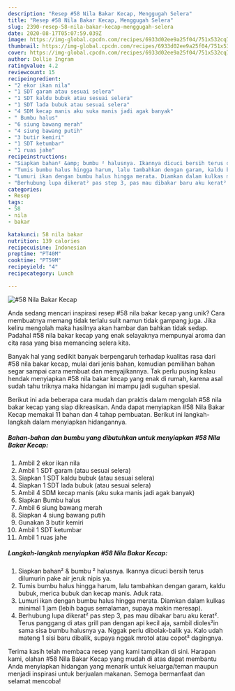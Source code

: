 ```yaml
---
description: "Resep #58 Nila Bakar Kecap, Menggugah Selera"
title: "Resep #58 Nila Bakar Kecap, Menggugah Selera"
slug: 2390-resep-58-nila-bakar-kecap-menggugah-selera
date: 2020-08-17T05:07:59.039Z
image: https://img-global.cpcdn.com/recipes/6933d02ee9a25f04/751x532cq70/58-nila-bakar-kecap-foto-resep-utama.jpg
thumbnail: https://img-global.cpcdn.com/recipes/6933d02ee9a25f04/751x532cq70/58-nila-bakar-kecap-foto-resep-utama.jpg
cover: https://img-global.cpcdn.com/recipes/6933d02ee9a25f04/751x532cq70/58-nila-bakar-kecap-foto-resep-utama.jpg
author: Dollie Ingram
ratingvalue: 4.2
reviewcount: 15
recipeingredient:
- "2 ekor ikan nila"
- "1 SDT garam atau sesuai selera"
- "1 SDT kaldu bubuk atau sesuai selera"
- "1 SDT lada bubuk atau sesuai selera"
- "4 SDM kecap manis aku suka manis jadi agak banyak"
- " Bumbu halus"
- "6 siung bawang merah"
- "4 siung bawang putih"
- "3 butir kemiri"
- "1 SDT ketumbar"
- "1 ruas jahe"
recipeinstructions:
- "Siapkan bahan² &amp; bumbu ² halusnya. Ikannya dicuci bersih terus dilumurin pake air jeruk nipis ya."
- "Tumis bumbu halus hingga harum, lalu tambahkan dengan garam, kaldu bubuk, merica bubuk dan kecap manis. Aduk rata."
- "Lumuri ikan dengan bumbu halus hingga merata. Diamkan dalam kulkas minimal 1 jam (lebih bagus semalaman, supaya makin meresap)."
- "Berhubung lupa dikerat² pas step 3, pas mau dibakar baru aku kerat². Terus panggang di atas grill pan dengan api kecil aja, sambil dioles²in sama sisa bumbu halusnya ya. Nggak perlu dibolak-balik ya. Kalo udah mateng 1 sisi baru dibalik, supaya nggak mrotol atau copot² dagingnya."
categories:
- Resep
tags:
- 58
- nila
- bakar

katakunci: 58 nila bakar 
nutrition: 139 calories
recipecuisine: Indonesian
preptime: "PT40M"
cooktime: "PT59M"
recipeyield: "4"
recipecategory: Lunch

---
```



![#58 Nila Bakar Kecap](https://img-global.cpcdn.com/recipes/6933d02ee9a25f04/751x532cq70/58-nila-bakar-kecap-foto-resep-utama.jpg)

Anda sedang mencari inspirasi resep #58 nila bakar kecap yang unik? Cara membuatnya memang tidak terlalu sulit namun tidak gampang juga. Jika keliru mengolah maka hasilnya akan hambar dan bahkan tidak sedap. Padahal #58 nila bakar kecap yang enak selayaknya mempunyai aroma dan cita rasa yang bisa memancing selera kita.



Banyak hal yang sedikit banyak berpengaruh terhadap kualitas rasa dari #58 nila bakar kecap, mulai dari jenis bahan, kemudian pemilihan bahan segar sampai cara membuat dan menyajikannya. Tak perlu pusing kalau hendak menyiapkan #58 nila bakar kecap yang enak di rumah, karena asal sudah tahu triknya maka hidangan ini mampu jadi suguhan spesial.


Berikut ini ada beberapa cara mudah dan praktis dalam mengolah #58 nila bakar kecap yang siap dikreasikan. Anda dapat menyiapkan #58 Nila Bakar Kecap memakai 11 bahan dan 4 tahap pembuatan. Berikut ini langkah-langkah dalam menyiapkan hidangannya.

<!--inarticleads1-->

##### Bahan-bahan dan bumbu yang dibutuhkan untuk menyiapkan #58 Nila Bakar Kecap:

1. Ambil 2 ekor ikan nila
1. Ambil 1 SDT garam (atau sesuai selera)
1. Siapkan 1 SDT kaldu bubuk (atau sesuai selera)
1. Siapkan 1 SDT lada bubuk (atau sesuai selera)
1. Ambil 4 SDM kecap manis (aku suka manis jadi agak banyak)
1. Siapkan  Bumbu halus
1. Ambil 6 siung bawang merah
1. Siapkan 4 siung bawang putih
1. Gunakan 3 butir kemiri
1. Ambil 1 SDT ketumbar
1. Ambil 1 ruas jahe




<!--inarticleads2-->

##### Langkah-langkah menyiapkan #58 Nila Bakar Kecap:

1. Siapkan bahan² &amp; bumbu ² halusnya. Ikannya dicuci bersih terus dilumurin pake air jeruk nipis ya.
1. Tumis bumbu halus hingga harum, lalu tambahkan dengan garam, kaldu bubuk, merica bubuk dan kecap manis. Aduk rata.
1. Lumuri ikan dengan bumbu halus hingga merata. Diamkan dalam kulkas minimal 1 jam (lebih bagus semalaman, supaya makin meresap).
1. Berhubung lupa dikerat² pas step 3, pas mau dibakar baru aku kerat². Terus panggang di atas grill pan dengan api kecil aja, sambil dioles²in sama sisa bumbu halusnya ya. Nggak perlu dibolak-balik ya. Kalo udah mateng 1 sisi baru dibalik, supaya nggak mrotol atau copot² dagingnya.




Terima kasih telah membaca resep yang kami tampilkan di sini. Harapan kami, olahan #58 Nila Bakar Kecap yang mudah di atas dapat membantu Anda menyiapkan hidangan yang menarik untuk keluarga/teman maupun menjadi inspirasi untuk berjualan makanan. Semoga bermanfaat dan selamat mencoba!
